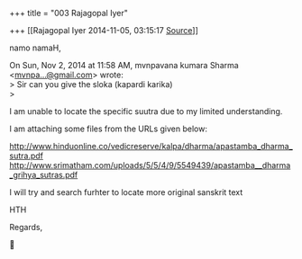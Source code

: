 +++
title = "003 Rajagopal Iyer"

+++
[[Rajagopal Iyer	2014-11-05, 03:15:17 [Source](https://groups.google.com/g/samskrita/c/Hhi-Zwq-x00)]]



namo namaH,  

  
On Sun, Nov 2, 2014 at 11:58 AM, mvnpavana kumara Sharma  
\<[mvnpa...@gmail.com]()\> wrote:  
\> Sir can you give the sloka (kapardi karika)  
\>  
  

I am unable to locate the specific suutra due to my limited understanding.  
  
I am attaching some files from the URLs given below:  
  
<http://www.hinduonline.co/vedicreserve/kalpa/dharma/apastamba_dharma_sutra.pdf>  
<http://www.srimatham.com/uploads/5/5/4/9/5549439/apastamba__dharma_grihya_sutras.pdf>  
  
I will try and search furhter to locate more original sanskrit text  
  
HTH  
  
Regards,  



